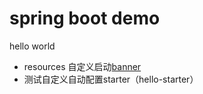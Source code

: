 # spring boot demo
hello world

* resources 自定义启动[banner](http://patorjk.com/software/taag)
* 测试自定义自动配置starter（hello-starter）
